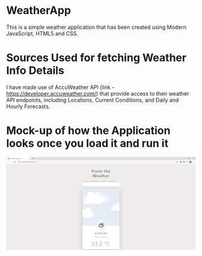 # WeatherApp

This is a simple weather application that has been created using Modern JavaScript, HTML5 and CSS.  


# Sources Used for fetching Weather Info Details

I have made use of AccuWeather API (link - https://developer.accuweather.com/) that provide access to their weather API endpoints, including Locations, Current Conditions, and Daily and Hourly Forecasts.

# Mock-up of how the Application looks once you load it and run it 
![](https://github.com/djonathanpaul/WeatherApp/blob/master/img/WeatherReadMe.PNG)
